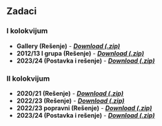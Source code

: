 ## Zadaci

### I kolokvijum

- **Gallery (Rešenje)** - [**_Download (.zip)_**](./Gallery_Resenje-1_flex_align.zip)
- **2012/13 I grupa (Rešenje)** - [**_Download (.zip)_**](./K1-2013_Resenje.zip)
- **2023/24 (Postavka i rešenje)** - [**_Download (.zip)_**](./K1-2023.zip)

### II kolokvijum

- **2020/21 (Rešenje)** - [**_Download (.zip)_**](./K2-2020_Resenje.zip)
- **2022/23 (Rešenje)** - [**_Download (.zip)_**](./K2-2022_Resenje.zip)
- **2022/23 popravni (Rešenje)** - [**_Download (.zip)_**](./K2-2022-Pop_Resenje.zip)
- **2023/24 (Postavka i rešenje)** - [**_Download (.zip)_**](./K2-2023.zip)
